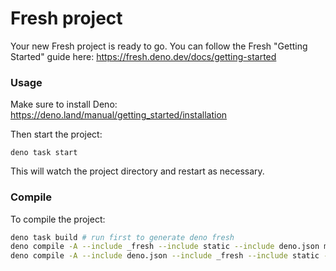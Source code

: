 # Fresh project

Your new Fresh project is ready to go. You can follow the Fresh "Getting
Started" guide here: https://fresh.deno.dev/docs/getting-started

### Usage

Make sure to install Deno: https://deno.land/manual/getting_started/installation

Then start the project:

```
deno task start
```

This will watch the project directory and restart as necessary.

### Compile

To compile the project:

```bash
deno task build # run first to generate deno fresh
deno compile -A --include _fresh --include static --include deno.json main.ts
deno compile -A --include deno.json --include _fresh --include static --target x86_64-unknown-linux-gnu main.ts
```
